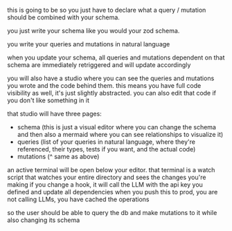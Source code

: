 this is going to be so you just have to declare what a query / mutation should be combined with your schema.

you just write your schema like you would your zod schema.

you write your queries and mutations in natural language

when you update your schema, all queries and mutations dependent on that schema are immediately retriggered and will update accordingly

you will also have a studio where you can see the queries and mutations you wrote and the code behind them. this means you have full code visibility as well, it's just slightly abstracted. you can also edit that code if you don't like something in it

that studio will have three pages:

- schema (this is just a visual editor where you can change the schema and then also a mermaid where you can see relationships to visualize it)
- queries (list of your queries in natural language, where they're referenced, their types, tests if you want, and the actual code)
- mutations (^ same as above)

an active terminal will be open below your editor.
that terminal is a watch script that watches your entire directory and sees the changes you're making
if you change a hook, it will call the LLM with the api key you defined and update all dependencies
when you push this to prod, you are not calling LLMs, you have cached the operations


so the user should be able to query the db and make mutations to it while also changing its schema